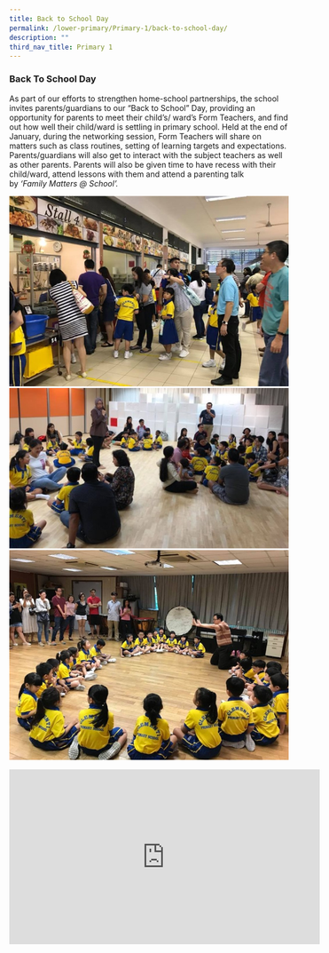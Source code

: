 ```yaml
---
title: Back to School Day
permalink: /lower-primary/Primary-1/back-to-school-day/
description: ""
third_nav_title: Primary 1
---
```

### Back To School Day
As part of our efforts to strengthen home-school partnerships, the school invites parents/guardians to our “Back to School” Day, providing an opportunity for parents to meet their child’s/ ward’s Form Teachers, and find out how well their child/ward is settling in primary school. Held at the end of January, during the networking session, Form Teachers will share on matters such as class routines, setting of learning targets and expectations. Parents/guardians will also get to interact with the subject teachers as well as other parents. Parents will also be given time to have recess with their child/ward, attend lessons with them and attend a parenting talk by _‘Family_ _Matters @ School’._

![](/images/p1%20bts%201.jpg)
![](/images/p1%20bts%202.jpg)
![](/images/p1%20bts%203.jpg)

<iframe width="560" height="315" src="https://www.youtube.com/embed/OjkefNMn0ao" title="CTP P1 School Experience 2021" frameborder="0" allow="accelerometer; autoplay; clipboard-write; encrypted-media; gyroscope; picture-in-picture" allowfullscreen></iframe>